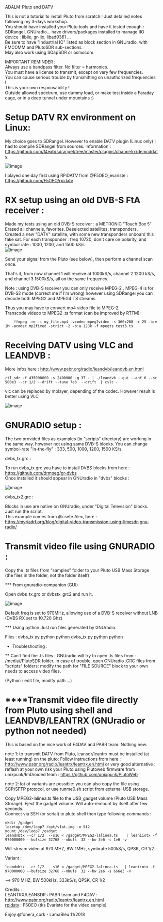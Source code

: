 ADALM-Pluto and DATV

This is not a tutorial to install Pluto from scratch ! Just detailed notes following my 3-days workshop.  
You should have installed your Pluto tools and have it tested enough : SDRangel, GNUradio... have drivers/packages installed to manage IIO device : libiio, gr-iio, libad9361 ...  
Be sure to have "Industrial IO" listed as block section in GNUradio, with FMCOMM and PlutoSDR sub-sections.  
May also work using SOapSDR or osmocom.  

IMPORTANT REMINDER :  
Always use a bandpass filter. No filter = harmonics.  
You must have a license to transmit, except on very few frequencies.  
You can cause serious trouble by transmitting on unauthorized frequencies !  
 This is your own responsability !  
Outside allowed spectrum, use dummy load, or make test inside a Faraday cage, or in a deep tunnel under mountains :)  



Setup DATV RX environment on Linux: 
================================
My choice goes  to SDRangel. 
However to enable DATV plugin (Linux only) I had to compile SDRangel from sources. 
Information : https://github.com/f4exb/sdrangel/tree/master/plugins/channelrx/demoddatv  

![image](https://user-images.githubusercontent.com/26578895/48941520-24c7d980-ef1c-11e8-88ac-23e613ba854e.png)


I played one day first using RPiDATV from @F5OEO_evariste  : https://github.com/F5OEO/rpidatv  


RX setup using an old DVB-S FtA receiver :  
====================================

Made my tests using an old DVB-S receiver : a METRONIC "Touch Box 5"  
Erased all channels, favorites. Deselected satellites, transponders.  
Created a new "DATV" satellite, with some new transponders onboard this fake sat. 
For each transponder : freq 10720, don't care on polarity, and symbol rate : 1000, 1200, and 1500 kS/s  
![image](https://user-images.githubusercontent.com/26578895/48941174-c2baa480-ef1a-11e8-81e6-bddc9e49f6e9.png)  

Send your signal from the Pluto (see below), then perform a channel scan once.  

That's it, from now channel 1 will receive at 1000kS/s, channel 2 1200 kS/s, and channel 3 1500kS/s, all on the same frequency.  

Note : using DVB-S receiver you can only receive MPEG-2 . 
MPEG-4 is for DVB-S2 mode (correct me if I'm wrong) however using SDRangel you can decode both MPEG2 and MPEG4 TS streams.  

Thus you may have to convert mp4 video file to MPEG-2.  
Transcode videoo to MPEG2 .ts format (can be improved by RTFM):  

        ffmpeg -re -i my_file.mp4 -vcodec mpeg2video -s 360x288 -r 25 -b:v 1M -acodec mp2fixed -strict -2 -b:a 128k -f mpegts test3.ts  

Receiving DATV using VLC and LEANDVB :
======================================

More infos here : http://www.pabr.org/radio/leandvb/leandvb.en.html

    rtl_sdr -f 435008000 -s 2400000 -g 37 - | ./leandvb --gui --anf 0 --sr 500e3 --cr 1/2 --drift --tune 7e3  --drift  | cvlc -

vlc can be replaced by mplayer, depending of the codec. However result is better using VLC

![image](https://user-images.githubusercontent.com/26578895/49224506-e0d44900-f3e1-11e8-901c-2d40c6fd0609.png)


GNURADIO setup :
================
The two provided files as examples (in "scripts" directory) are working in the same way, however not using same DVB-S blocks.
You can change symbol-rate "in-the-fly" : 333, 500, 1000, 1200, 1500 KS/s. 

dvbs_tx.grc :  

To run dvbs_tx.grc you have to install DVBS blocks from here  : https://github.com/drmpeg/gr-dvbs  
Once installed it should appear in GNUradio in "dvbs" blocks : 

![image](https://user-images.githubusercontent.com/26578895/48941069-550e7880-ef1a-11e8-845d-9b060eef682a.png)  


dvbs_tx2.grc :  

Blocks in use are native on GNUradio, under "Digital Television" blocks. Just run the script.  
This example comes from @csete Alex, here : https://myriadrf.org/blog/digital-video-transmission-using-limesdr-gnu-radio/


Transmit video file using GNURADIO :
================================

Copy the .ts files from "samples" folder to your Pluto USB Mass Storage (the files in the folder, not the folder itself)

*** From gnuradio-companion (GUI)

Open dvbs_tx.grc or dvbstx_grc2 and run it.  


![image](https://user-images.githubusercontent.com/26578895/48941283-33fa5780-ef1b-11e8-82a0-6e6ba0d305ee.png)  


Default freq is set to 970MHz, allowing use of a DVB-S receiver without LNB (DVBS RX set to 10.720 Ghz)

*** Using python
Just run files generated by GNUradio. 

Files : dvbs_tx.py python
python dvbs_tx.py
python python

-  Troubleshooting :

** Can't find the .ts files :
    GNUradio will try to open .ts files from : /media/<username>/PlutoSDR folder.
    in case of trouble, open GNUradio .GRC files from "scripts" folders:
    modify the path for "FILE SOURCE" block to your own needs to access video files.

 (Python : edit file, modify path ...)



****Transmit video file directly from Pluto using shell and LEANDVB/LEANTRX (GNUradio or python not needed) 
===============================================================================================

This is based on the nice work of F4DAV and PABR team.  Nothing new.  

note 1: to transmit DATV from Pluto, leansdr/leantrx must be installed (at least running) on the pluto: 
 Follow instructions from here : http://www.pabr.org/radio/leantrx/leantrx.en.html 
or very good alternative : reflash at your own risk your Pluto using Plutoweb firmware from unixpunk/ImDroided team : https://github.com/unixpunk/PlutoWeb  

note 2: lot of variants are possible: you can also copy the file using SCP/SFTP protocol, or use  runme0.sh script from external USB storage.  


Copy MPEG2-lalinea.ts file to the USB_gadget volume (Pluto USB Mass Storage). 
Eject the gadget volume. Will auto-remount by itself after few seconds.  
Connect via SSH (or serial) to pluto shell then type following commands : 

	mkdir /gadget
	losetup /dev/loop7 /opt/vfat.img -o 512
	mount /dev/loop7 /gadget
	leandvbtx --cr 1/2  --s16 < /gadget/MPEG2-lalinea.ts    | leaniiotx -f 970000000 --bufsize 32768 --nbufs  32 --bw 3e6 -s 1e6 -v

Will stream video at 970 MHZ, BW 1MHz, symbrate 500kS/s, QPSK, CR 1/2  

Variant :  

	leandvbtx --cr 1/2  --s16 < /gadget/MPEG2-lalinea.ts   | leaniiotx -f 970000000 --bufsize 32768 --nbufs  32 --bw 2e6 -s 666e3 -v  

--> 970 MHZ, BW 500kHz, 333kS/s, QPSK, CR 1/2  


Credits :  
LEANTRX/LEANSDR : PABR team and F4DAV : http://www.pabr.org/radio/leantrx/leantrx.en.html  
[rpidatv](https://github.com/F5OEO/rpidatv) : F5OEO (tks Evariste for the video sample)  



Enjoy 
@fonera_cork - LamaBleu 11/2018




